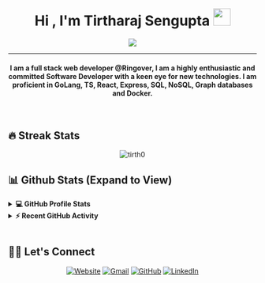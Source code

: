 <h1 align="center">Hi , I'm Tirtharaj Sengupta <img src="https://media.giphy.com/media/hvRJCLFzcasrR4ia7z/giphy.gif" width="35"></h1>
<p align="center">
 <a href="https://github.com/DenverCoder1/readme-typing-svg"><img src="https://readme-typing-svg.herokuapp.com?lines=Information+Science;Web+Developer;DSA%20|%20DevOps;Parliamentary%20Debate&center=true&width=500&height=50&font=georgia"></a>
</p>
<hr/>
<h4 align="center">I am a full stack web developer @Ringover, I am a highly enthusiastic and committed Software Developer with a keen eye for new technologies. I am proficient in GoLang, TS, React, Express, SQL, NoSQL, Graph databases and Docker. </h4>
<br>


## 🔥 Streak Stats

<p align="center"><img align="center" src="https://github-readme-streak-stats.herokuapp.com/?user=tirth0&theme=algolia" alt="tirth0" /></p>

## 📊 Github Stats (Expand to View)

<details> 
  <summary><b>💻 GitHub Profile Stats</b></summary>
  <br/>
  <p align="center">
    <a href="https://github.com/tirth0"><img align="center" src="https://github-readme-stats.vercel.app/api?username=tirth0&show_icons=true&locale=en&theme=algolia" alt="tirth0" height="192px"/></a>
	</p>
	
  <br/>
</details>

<details>
  <summary><b>⚡ Recent GitHub Activity</b></summary>
  <br/>
   <a href="https://github.com/tirth0"><img alt="Tirtho's Activity Graph" src="https://activity-graph.herokuapp.com/graph?username=tirth0&custom_title=Tirtharaj%20Sengupta's%20Contribution%20Graph&theme=react-dark" /></a>
  <br/>

</details>

<br/>

## 🙋‍♀️ Let's Connect

<p align="center">
  <a href="https://tirth0portfolio.herokuapp.com/"><img src="https://img.icons8.com/bubbles/50/000000/web.png" alt="Website"/></a>
	<a href="mailto:tirtharajsengupta@gmail.com"><img src="https://img.icons8.com/bubbles/50/000000/gmail.png" alt="Gmail"/></a>
	<a href="https://github.com/tirth0"><img src="https://img.icons8.com/bubbles/50/000000/github.png" alt="GitHub"/></a>
	<a href="https://www.linkedin.com/in/tirtharaj-sengupta-5953621a1/"><img src="https://img.icons8.com/bubbles/50/000000/linkedin.png" alt="LinkedIn"/></a>
	
</p>

<!--img align="right" alt="Coding" width="450" src="https://camo.githubusercontent.com/6607041227d81f650340ff070cc2843518acad359b57e5bb054a9fb7127aa041/68747470733a2f2f63646e2e6472696262626c652e636f6d2f75736572732f323634363432332f73637265656e73686f74732f353530373139362f636f6d70757465722e676966" data-canonical-src="https://cdn.dribbble.com/users/2646423/screenshots/5507196/computer.gif" style="max-width:100%;"/-->
